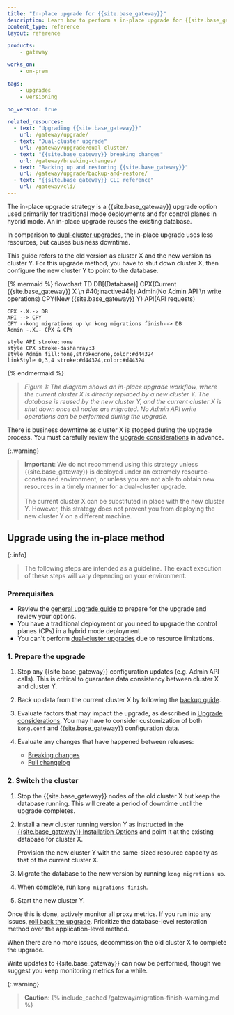 ```yaml
---
title: "In-place upgrade for {{site.base_gateway}}"
description: Learn how to perform a in-place upgrade for {{site.base_gateway}}.
content_type: reference
layout: reference

products:
    - gateway

works_on:
    - on-prem

tags:
    - upgrades
    - versioning

no_version: true

related_resources:
  - text: "Upgrading {{site.base_gateway}}"
    url: /gateway/upgrade/
  - text: "Dual-cluster upgrade"
    url: /gateway/upgrade/dual-cluster/
  - text: "{{site.base_gateway}} breaking changes"
    url: /gateway/breaking-changes/
  - text: "Backing up and restoring {{site.base_gateway}}"
    url: /gateway/upgrade/backup-and-restore/
  - text: "{{site.base_gateway}} CLI reference"
    url: /gateway/cli/
---
```


The in-place upgrade strategy is a {{site.base_gateway}} upgrade option used primarily for traditional mode deployments and for control planes in hybrid mode. 
An in-place upgrade reuses the existing database.

In comparison to [dual-cluster upgrades](/gateway/upgrade/dual-cluster/), the in-place upgrade uses less resources, but causes business downtime.

This guide refers to the old version as cluster X and the new version as cluster Y.
For this upgrade method, you have to shut down cluster X, then configure the new cluster Y to point to the database.

{% mermaid %}
flowchart TD
    DB[(Database)]
    CPX(Current {{site.base_gateway}} X \n #40;inactive#41;)
    Admin(No Admin API \n write operations)
    CPY(New {{site.base_gateway}} Y)
    API(API requests)

    CPX -.X.-> DB
    API --> CPY
    CPY --kong migrations up \n kong migrations finish--> DB
    Admin -.X.- CPX & CPY

    style API stroke:none
    style CPX stroke-dasharray:3
    style Admin fill:none,stroke:none,color:#d44324
    linkStyle 0,3,4 stroke:#d44324,color:#d44324
{% endmermaid %}

> _Figure 1: The diagram shows an in-place upgrade workflow, where the current cluster X is directly replaced by a new cluster Y._
_The database is reused by the new cluster Y, and the current cluster X is shut down once all nodes are migrated. No Admin API write operations can be performed during the upgrade._

There is business downtime as cluster X is stopped during the upgrade process. 
You must carefully review the [upgrade considerations](/gateway/upgrade/#preparation-upgrade-considerations) in advance.

{:.warning}
> **Important**: We do not recommend using this strategy unless {{site.base_gateway}} is deployed under 
an extremely resource-constrained environment, or unless you are not able to obtain new resources in a 
timely manner for a dual-cluster upgrade.
> <br><br>
> The current cluster X can be substituted in place with the new cluster Y.
However, this strategy does not prevent you from deploying the new cluster Y on a different machine.

## Upgrade using the in-place method

{:.info}
> The following steps are intended as a guideline.
The exact execution of these steps will vary depending on your environment. 

### Prerequisites

* Review the [general upgrade guide](/gateway/upgrade/) to prepare for the upgrade and review your options.
* You have a traditional deployment or you need to upgrade the control planes (CPs) in a hybrid mode deployment.
* You can't perform [dual-cluster upgrades](/gateway/upgrade/dual-cluster/) due to resource limitations.

### 1. Prepare the upgrade

1. Stop any {{site.base_gateway}} configuration updates (e.g. Admin API calls). 
This is critical to guarantee data consistency between cluster X and cluster Y.

2. Back up data from the current cluster X by following the 
[backup guide](/gateway/upgrade/backup-and-restore/).

3. Evaluate factors that may impact the upgrade, as described in [Upgrade considerations](/gateway/upgrade/#preparation-upgrade-considerations/).
You may have to consider customization of both `kong.conf` and {{site.base_gateway}} configuration data.

4. Evaluate any changes that have happened between releases:
    * [Breaking changes](/gateway/breaking-changes/)
    * [Full changelog](/gateway/changelog/)

### 2. Switch the cluster

1. Stop the {{site.base_gateway}} nodes of the old cluster X but keep the database running. 
This will create a period of downtime until the upgrade completes.

2. Install a new cluster running version Y as instructed in the 
    [{{site.base_gateway}} Installation Options](/gateway/install/) and 
    point it at the existing database for cluster X.
    
    Provision the new cluster Y with the same-sized resource capacity as that of 
    the current cluster X.

3. Migrate the database to the new version by running `kong migrations up`. 

4. When complete, run `kong migrations finish`.

5. Start the new cluster Y.

Once this is done, actively monitor all proxy metrics. If you run into any issues, [roll back the upgrade](/gateway/upgrade/backup-and-restore/#restore-gateway-entities). 
Prioritize the database-level restoration method over the application-level method.

When there are no more issues, decommission the old cluster X to complete the upgrade. 

Write updates to {{site.base_gateway}} can now be performed, though we suggest you keep monitoring metrics for a while.

{:.warning}
> **Caution**: {% include_cached /gateway/migration-finish-warning.md %}
